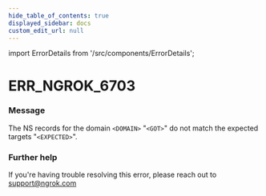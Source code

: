 ```yaml
---
hide_table_of_contents: true
displayed_sidebar: docs
custom_edit_url: null
---
```


import ErrorDetails from '/src/components/ErrorDetails';

# ERR_NGROK_6703

### Message
The NS records for the domain `<DOMAIN>` "`<GOT>`" do not match the expected targets "`<EXPECTED>`".

### Further help
If you're having trouble resolving this error, please reach out to [support@ngrok.com](mailto:support@ngrok.com?subject=Help%20with%20ERR_NGROK_6703)

<ErrorDetails error='err_ngrok_6703' />
